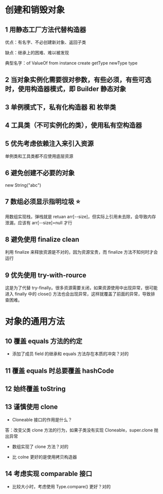 # 创建和销毁对象

## 1 用静态工厂方法代替构造器

优点：有名字、不必创建新对象、返回子类

缺点：继承上的困难、难以被发现

典型名字：of ValueOf from instance create getType newType type

## 2 当对象实例化需要很对参数，有些必须，有些可选时，使用构造器模式，即 Builder 静态对象

## 3 单例模式下，私有化构造器 和 枚举类

## 4 工具类（不可实例化的类），使用私有空构造器

## 5 优先考虑依赖注入来引入资源

单例类和工具类都不应使用底层资源

## 6 避免创建不必要的对象

new String("abc")

## 7 数组必须显示指明垃圾 ⭐

用数组实现栈，弹栈就是 retuan arr[--size]，但实际上引用未去除，会导致内存泄漏，应该有 arr[--size]=null 才行

## 8 避免使用 finalize clean

利用 finalize 来释放资源是不对的，因为资源宝贵，而 finalize 方法不知何时才会运行

## 9 优先使用 try-with-rource

这是为了代替 try-finally。很多资源需要关闭，如果资源使用中出现异常，很可能进入 finally 中的 close() 方法也会出现异常，这样就覆盖了前面的异常，导致排查困难。


# 对象的通用方法

## 10 覆盖 equals 方法的约定

- 添加了成员 field 的继承和 equals 方法存在本质的冲突？对的

## 11 覆盖 equals 时总要覆盖 hashCode

## 12 始终覆盖 toString

## 13 谨慎使用 clone

- Cloneable 接口的作用是什么？

答：改变父类 clone 方法的行为，如果子类没有实现 Cloneable，super.clone 抛出异常

- 数组实现了 clone 方法？对的

- 比 colne 更好的是使用拷贝构造器

## 14 考虑实现 comparable 接口

- 比较大小时，考虑使用 Type.compare() 更好？对的
